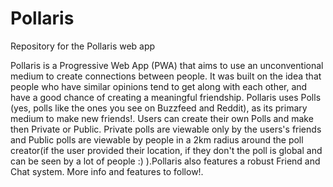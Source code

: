 # Pollaris
Repository for the Pollaris web app

Pollaris is a Progressive Web App (PWA) that aims to use an unconventional medium to create connections between people. It was built on the idea that people who have similar opinions tend to get along with each other, and have a good chance of creating a meaningful friendship. Pollaris uses Polls (yes, polls like the ones you see on Buzzfeed and Reddit), as its primary medium to make new friends!. Users can create their own Polls and make then Private or Public. Private polls are viewable only by the users's friends and Public polls are viewable by people in a 2km radius around the poll creator(if the user provided their location, if they don't the poll is global and can be seen by a lot of people :) ).Pollaris also features a robust Friend and Chat system. More info and features to follow!.
